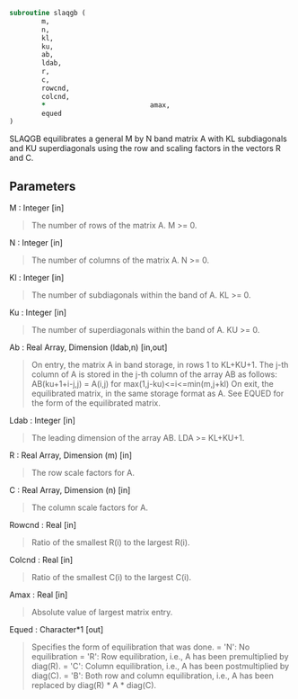 ```fortran
subroutine slaqgb (
		m,
		n,
		kl,
		ku,
		ab,
		ldab,
		r,
		c,
		rowcnd,
		colcnd,
		*                          amax,
		equed
)
```

 SLAQGB equilibrates a general M by N band matrix A with KL
 subdiagonals and KU superdiagonals using the row and scaling factors
 in the vectors R and C.

## Parameters
M : Integer [in]
> The number of rows of the matrix A.  M >= 0.

N : Integer [in]
> The number of columns of the matrix A.  N >= 0.

Kl : Integer [in]
> The number of subdiagonals within the band of A.  KL >= 0.

Ku : Integer [in]
> The number of superdiagonals within the band of A.  KU >= 0.

Ab : Real Array, Dimension (ldab,n) [in,out]
> On entry, the matrix A in band storage, in rows 1 to KL+KU+1.
> The j-th column of A is stored in the j-th column of the
> array AB as follows:
> AB(ku+1+i-j,j) = A(i,j) for max(1,j-ku)<=i<=min(m,j+kl)
> On exit, the equilibrated matrix, in the same storage format
> as A.  See EQUED for the form of the equilibrated matrix.

Ldab : Integer [in]
> The leading dimension of the array AB.  LDA >= KL+KU+1.

R : Real Array, Dimension (m) [in]
> The row scale factors for A.

C : Real Array, Dimension (n) [in]
> The column scale factors for A.

Rowcnd : Real [in]
> Ratio of the smallest R(i) to the largest R(i).

Colcnd : Real [in]
> Ratio of the smallest C(i) to the largest C(i).

Amax : Real [in]
> Absolute value of largest matrix entry.

Equed : Character*1 [out]
> Specifies the form of equilibration that was done.
> = 'N':  No equilibration
> = 'R':  Row equilibration, i.e., A has been premultiplied by
> diag(R).
> = 'C':  Column equilibration, i.e., A has been postmultiplied
> by diag(C).
> = 'B':  Both row and column equilibration, i.e., A has been
> replaced by diag(R) * A * diag(C).

